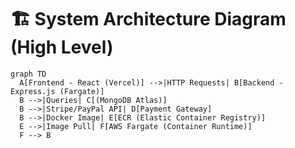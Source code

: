 # 🏗️ System Architecture Diagram (High Level)

```mermaid
graph TD
  A[Frontend - React (Vercel)] -->|HTTP Requests| B[Backend - Express.js (Fargate)]
  B -->|Queries| C[(MongoDB Atlas)]
  B -->|Stripe/PayPal API| D[Payment Gateway]
  B -->|Docker Image| E[ECR (Elastic Container Registry)]
  E -->|Image Pull| F[AWS Fargate (Container Runtime)]
  F --> B
